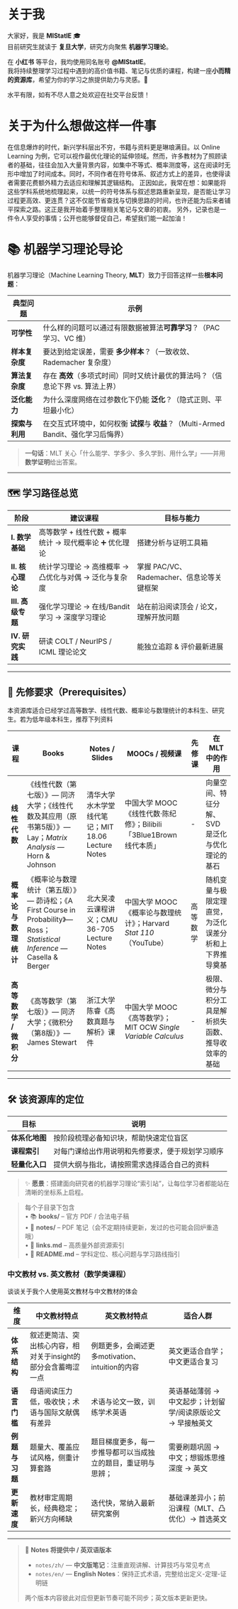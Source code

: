 # 关于我

大家好，我是 **MIStatlE** 🎓  
目前研究生就读于 **复旦大学**，研究方向聚焦 **机器学习理论**。  

在 **小红书** 等平台，我均使用同名账号 **@MIStatlE**。  
我将持续整理学习过程中遇到的高价值书籍、笔记与优质的课程，构建一座**小而精的资源库**，希望为你的学习之旅提供助力与灵感。🚀

水平有限，如有不尽人意之处欢迎在社交平台反馈！

# 关于为什么想做这样一件事
在信息爆炸的时代，新兴学科层出不穷，书籍与资料更是琳琅满目。以 Online Learning 为例，它可以视作最优化理论的延伸领域。然而，许多教材为了照顾读者的基础，往往会加入大量背景内容，如集中不等式、概率测度等，这在阅读时无形中增加了时间成本。同时，不同作者在符号体系、叙述方式上的差异，也使得读者需要花费额外精力去适应和理解其逻辑结构。
正因如此，我常在想：如果能将这些学科系统地梳理起来，以统一的符号体系与叙述思路重新呈现，是否能让学习过程更高效、更连贯？这不仅能节省查找与切换思路的时间，也许还能为后来者铺平探索之路。这正是我开始着手整理相关笔记与文章的初衷。
另外，记录也是一件令人享受的事情；公开也能够督促自己，希望我们能一起加油！

# 📚 机器学习理论导论

机器学习理论（Machine Learning Theory, **MLT**）致力于回答这样一些**根本问题**：

| 典型问题 | 示例 |
|-----------|-------|
| **可学性** | 什么样的问题可以通过有限数据被算法**可靠学习**？（PAC 学习、VC 维） |
| **样本复杂度** | 要达到给定误差，需要 **多少样本**？（一致收敛、Rademacher 复杂度） |
| **算法复杂度** | 存在 **高效**（多项式时间）同时又统计最优的算法吗？（信息论下界 vs. 算法上界） |
| **泛化能力** | 为什么深度网络在过参数化下仍能 **泛化**？（隐式正则、平坦最小化） |
| **探索与利用** | 在交互式环境中，如何权衡 **试探**与 **收益**？（Multi-Armed Bandit、强化学习后悔界） |

> **一句话**：MLT 关心「什么能学、学多少、多久学到、用什么学」——并用**数学证明**给出答案。

---

## 🗺️ 学习路径总览

| 阶段 | 建议课程 | 目标与能力 |
|------|----------|------------|
| **Ⅰ. 数学基础** | 高等数学 + 线性代数 + 概率统计 → 现代概率论 ➕ 优化理论 | 搭建分析与证明工具箱 |
| **Ⅱ. 核心理论** | 统计学习理论 → 高维概率 → 凸优化与对偶 → 泛化与复杂度 | 掌握 PAC/VC、Rademacher、信息论等关键框架 |
| **Ⅲ. 高级专题** | 强化学习理论 → 在线/Bandit 学习 → 深度学习理论 | 站在前沿阅读顶会 / 论文，理解开放问题 |
| **Ⅳ. 研究实践** | 研读 COLT / NeurIPS / ICML 理论论文 | 能独立追踪 & 评价最新进展 |

---

## 🔗 先修要求（Prerequisites）
本资源库适合已经学过高等数学、线性代数、概率论与数理统计的本科生、研究生。若为低年级本科生，推荐下列资料

| 课程 | Books | Notes / Slides | MOOCs / 视频课 | 先修课 | 在 MLT 中的作用 |
|------|-------|----------------|---------------|--------|-----------------|
| **线性代数** | 《线性代数（第七版）》— 同济大学；《线性代数及其应用（原书第5版）》— Lay；*Matrix Analysis* — Horn & Johnson | 清华大学水木学堂线代笔记；MIT 18.06 Lecture Notes | 中国大学 MOOC《线性代数·陈纪修》；Bilibili「3Blue1Brown 线代本质」 | - | 向量空间、特征分解、SVD 是泛化与优化理论的基石 |
| **概率论与数理统计** | 《概率论与数理统计（第五版）》— 茆诗松；《A First Course in Probability》— Ross；*Statistical Inference* — Casella & Berger | 北大吴凌云课程讲义；CMU 36-705 Lecture Notes | 中国大学 MOOC《概率论与数理统计》；Harvard *Stat 110*（YouTube） | 高等数学 | 随机变量与极限定理直觉，为泛化误差分析和上下界推导奠基 |
| **高等数学 / 微积分** | 《高等数学（第七版）》— 同济大学；《微积分（第8版）》— James Stewart | 浙江大学陈睿《高数真题与解析》课件 | 中国大学 MOOC《高等数学》；MIT OCW *Single Variable Calculus* | - | 极限、微分与积分工具是解析损失函数、推导收敛率的基础 |



---

## 🛠 该资源库的定位

| 目标 | 说明 |
|------|------|
| **体系化地图** | 按阶段梳理必备知识块，帮助快速定位盲区 |
| **课程索引** | 对每门课给出作用说明和先修要求，便于规划学习顺序 |
| **轻量化入口** | 提供大纲与指北，请按照需求选择适合自己的资料 |



> ✨ **愿景**：搭建面向研究者的机器学习理论“索引站”，让每位学习者都能站在清晰的坐标系上启程。



> 每个子目录下包含  
> • 📚 **books/** – 官方 PDF / 合法电子稿  
> • 📝 **notes/** – PDF 笔记（会不定期持续更新，发过的也可能会回炉重造哦）  
> • 🔗 **links.md** – 高质量外部资源索引  
> • 📄 **README.md** – 学科定位、核心问题与学习路线指引  

### 中文教材 vs. 英文教材（数学类课程）
谈谈关于我个人使用英文教材与中文教材的体会

| 维度 | 中文教材特点 | 英文教材特点 | 适合人群 |
|------|-------------|-------------|----------|
| **体系结构** | 叙述更简洁、突出核心内容，相对关于insight的部分会含蓄晦涩一点 | 例题更多，会阐述更多motivation、intuition的内容 | 英文更适合自学；中文更适合复习 |
| **语言门槛** | 母语阅读压力低，吸收快；术语与国际文献偶有差异 | 术语与论文一致，训练学术英语 | 英语基础薄弱 → 中文起步；计划留学/阅读原版论文 → 早接触英文 |
| **例题与习题** | 题量大、覆盖应试风格，侧重计算套路 | 题目梯度更多，每一步推导都可以当成独立的题目，重证明与思辨； | 需要刷题巩固 → 中文；想锻炼思维深度 → 英文 |
| **更新速度** | 教材审定周期长，经典稳定；新兴方向稀缺 | 迭代快，常纳入最新研究案例 | 基础课差异小；前沿课程（MLT、凸优化）→ 首选英文 |

--- 

> 📝 **Notes 将提供中 / 英双语版本**  
> * `notes/zh/` — **中文版笔记**：注重直观讲解、计算技巧与常见考点  
> * `notes/en/` — **English Notes**：保持正式术语，完整给出定义-定理-证明链  
>   
> 两个版本内容彼此对应但更新节奏可能不同步；英文版本更新更快。






